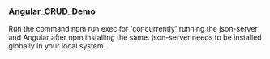 ### Angular_CRUD_Demo

Run the command npm run exec for 'concurrently' running the json-server and Angular after npm installing the same. json-server needs to be installed globally in your local system.